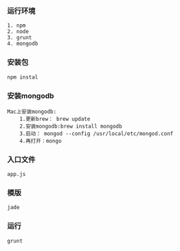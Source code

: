 ### 运行环境
	1. npm
	2. node
	3. grunt 
	4. mongodb

### 安装包
	npm instal
	
### 安装mongodb
	Mac上安装mongodb:
		1.更新brew： brew update
       	2.安装mongodb:brew install mongodb
        3.启动： mongod --config /usr/local/etc/mongod.conf
        4.再打开：mongo
        
### 入口文件
	app.js
		
### 模版 
	jade
	
### 运行
	grunt

